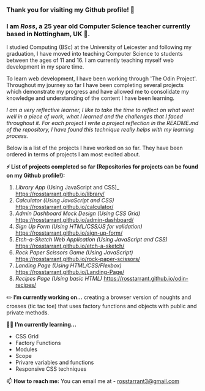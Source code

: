### Thank you for visiting my Github profile! 👋 
### I am _Ross_, a 25 year old Computer Science teacher currently based in Nottingham, UK :european_castle:.

I studied Computing (BSc) at the University of Leicester and following my graduation, I have moved into teaching Computer Science to students between the ages of 11 and 16. I am currently teaching myself web development in my spare time.

To learn web development, I have been working through 'The Odin Project'. Throughout my journey so far I have been completing several projects which demonstrate my progress and have allowed me to consolidate my knowledge and understanding of the content I have been learning. 

_I am a very reflective learner, I like to take the time to reflect on what went well in a piece of work, what I learned and the challenges that I faced throughout it. For each project I write a project reflection in the README.md of the repository, I have found this technique really helps with my learning process._

Below is a list of the projects I have worked on so far. They have been ordered in terms of projects I am most excited about.

**⚡ List of projects completed so far (Repositories for projects can be found on my Github profile!):**
1. _Library App_ (Using JavaScript and CSS)_ https://rosstarrant.github.io/library/
2. _Calculator (Using JavaScript and CSS)_ https://rosstarrant.github.io/calculator/
3. _Admin Dashboard Mock Design (Using CSS Grid)_ https://rosstarrant.github.io/admin-dashboard/
4. _Sign Up Form (Using HTML/CSS/JS for validation)_ https://rosstarrant.github.io/sign-up-form/
5. _Etch-a-Sketch Web Application (Using JavaScript and CSS)_ https://rosstarrant.github.io/etch-a-sketch/
6. _Rock Paper Scissors Game (Using JavaScript)_ https://rosstarrant.github.io/rock-paper-scissors/
7. _Landing Page (Using HTML/CSS/Flexbox)_ https://rosstarrant.github.io/Landing-Page/
8. _Recipes Page (Using basic HTML)_ https://rosstarrant.github.io/odin-recipes/

:pencil2: **I’m currently working on...** creating a browser version of noughts and crosses (tic tac toe) that uses factory functions and objects with public and private methods.

:man_student: **I’m currently learning...** 
- CSS Grid
- Factory Functions
- Modules
- Scope
- Privare variables and functions
- Responsive CSS techniques

📫 **How to reach me:** You can email me at - rosstarrant3@gmail.com

